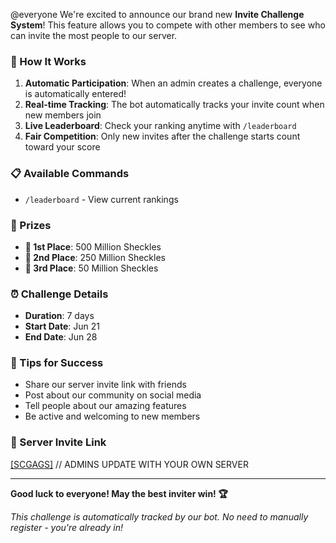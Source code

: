 @everyone  We're excited to announce our brand new **Invite Challenge System**! This feature allows you to compete with other members to see who can invite the most people to our server.

### 🚀 How It Works

1. **Automatic Participation**: When an admin creates a challenge, everyone is automatically entered!
2. **Real-time Tracking**: The bot automatically tracks your invite count when new members join
3. **Live Leaderboard**: Check your ranking anytime with `/leaderboard`
4. **Fair Competition**: Only new invites after the challenge starts count toward your score

### 📋 Available Commands

- `/leaderboard` - View current rankings

### 🏅 Prizes

- **🥇 1st Place**: 500 Million Sheckles
- **🥈 2nd Place**: 250 Million Sheckles
- **🥉 3rd Place**: 50 Million Sheckles

### ⏰ Challenge Details

- **Duration**: 7 days
- **Start Date**: Jun 21
- **End Date**: Jun 28

### 🎯 Tips for Success

- Share our server invite link with friends
- Post about our community on social media
- Tell people about our amazing features
- Be active and welcoming to new members

### 🔗 Server Invite Link

[[SCGAGS]](https://discord.gg/9ayhXgGJuN) // ADMINS UPDATE WITH YOUR OWN SERVER

---

**Good luck to everyone! May the best inviter win! 🏆**

*This challenge is automatically tracked by our bot. No need to manually register - you're already in!*
